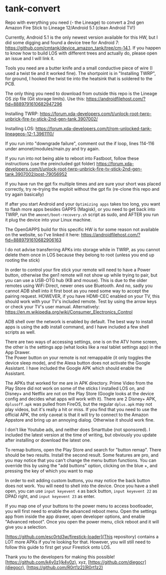 # tank-convert
Repo with everything you need (- the Lineage) to convert a 2nd gen Amazon Fire Stick to Lineage 12/Android 5.1 (clean Android TV!)

Currently, Android 5.1 is the only newest version available for this HW, but I did some digging and found a device tree for Android 7: https://github.com/cmtank/device_amazon_tank/tree/cm-14.1. If you happen to know how to build LOS with different trees and actually do, please open an issue and I will link it.  

Tools you need are a butter knife and a small conductive piece of wire (I used a twist tie and it worked fine). The shortpoint is in "Installing TWRP", for ground, I hooked the twist tie into the heatsink that is soldered to the PCB.  

The only thing you need to download from outside this repo is the Lineage OS zip file (Git storage limits). Use this: https://androidfilehost.com/?fid=8889791610682947296  

Installing TWRP: https://forum.xda-developers.com/t/unlock-root-twrp-unbrick-fire-tv-stick-2nd-gen-tank.3907002/  

Installing LOS: https://forum.xda-developers.com/t/rom-unlocked-tank-lineageos-12-1.3961110/  

If you run into "downgrade failure", comment out the if loop, lines 114-116 under amonet/modules/main.py and try again.  

If you run into not being able to reboot into Fastboot, follow these instructions (use the preincluded gpt folder) https://forum.xda-developers.com/t/unlock-root-twrp-unbrick-fire-tv-stick-2nd-gen-tank.3907002/post-79056952  

If you have run the gpt fix multiple times and are sure your short was placed correctly, try re-trying the exploit without the gpt fix (re-clone this repo and try again basically)  

If after you start Android and your `Optimizing apps` takes too long, you want to flash more apps besides GAPPS (Magisk), or you need to get back into TWRP, run the `amonet/boot-recovery.sh` script as sudo, and AFTER you run it plug the device into your Linux machine.  

The OpenGAPPS build for this specific HW is for some reason not available on the website, so I've linked it here: https://androidfilehost.com/?fid=8889791610682906163  

I do not advise transferring APKs into storage while in TWRP, as you cannot delete them once in LOS because they belong to root (unless you end up rooting the stick)

In order to control your fire stick your remote will need to have a Power button, otherwise the gen1 remote will not show up while trying to pair, but you can use a USB-OTG hub (KB and mouse). This is due to the older remotes using WiFi Direct, newer ones use Bluetooth. And no, sadly you cannot ADB shell into it first boot as you need some way to accept the pairing request.  HOWEVER, if you have HDMI-CEC enabled on your TV, this should work with your TV's included remote. Test by using the arrow keys or check your TV's user manual. Alternatively: https://en.m.wikipedia.org/wiki/Consumer_Electronics_Control

ADB shell over the network is enabled by default. The best way to install apps is using the adb install command, and I have included a few shell scripts as well.  

There are two ways of accessing settings, one is on the ATV home screen, the other is the settings app (what looks like a real tablet settings app) in the App Drawer.   
The Power button on your remote is not remappable (it only toggles the device sleep mode), and the Alexa button does not activate the Google Assistant. I have included the Google APK which should enable the Assistant.  

The APKs that worked for me are in APK directory. Prime Video from the Play Store did not work on some of the sticks I installed LOS on, and Disney+ and Netflix are not on the Play Store (Google looks at the device config and decides what apps will work with it). There are 2 Disney+ APK, `dplusoff.apk` was pulled from FireOS, but the regular `dplus.apk` may not play videos, but it's really a hit or miss. If you find that you need to use the official APK, the only caveat is that it will try to connect to the Amazon Appstore and bring up an annoying dialog. Otherwise it should work fine.  

I don't like Youtube ads, and neither does Smarttube (not sponsored). I included the latest version at the time of writing, but obviously you update after installing or download the latest one.  

To remap buttons, open the Play Store and search for "button remap". There should be two results. Install the second result. Some features are pro, and you may notice that you can't change the menu button functions. You can override this by using the "add buttons" option, clicking on the blue +, and pressing the key of which you want to map  

In order to exit adding custom buttons, you may notice the back button does not work. You will need to shell into the device. Once you have a shell open, you can use `input keyevent 4` as back button, `input keyevent 22` as DPAD right, and `input keyevent 23` as enter.  

If you map one of your buttons to the power menu to access bootloader, you will first need to enable the advanced reboot menu. Open the settings app from inside the app drawer, open developer options, and enable "Advanced reboot". Once you open the power menu, click reboot and it will give you a selection.  

[https://github.com/esc0rtd3w/firestick-loader](This repository) contains a LOT more APKs if you're looking for that. However, you will still need to follow this guide to first get your Firestick onto LOS. 

Thank you to the developers for making this possible! [https://github.com/k4y0z](k4y0z), xyz, [https://github.com/diegocr](diegocr), [https://github.com/R0rt1z2](R0rt1z2)
